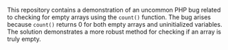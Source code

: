 This repository contains a demonstration of an uncommon PHP bug related to checking for empty arrays using the `count()` function.  The bug arises because `count()` returns 0 for both empty arrays and uninitialized variables. The solution demonstrates a more robust method for checking if an array is truly empty.
